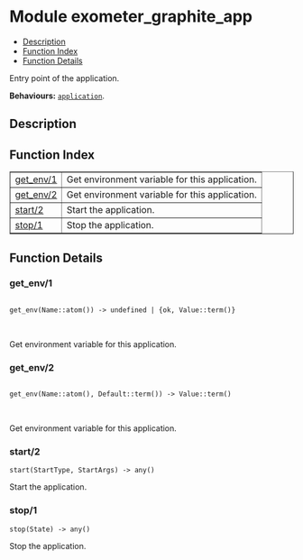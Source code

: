 

# Module exometer_graphite_app #
* [Description](#description)
* [Function Index](#index)
* [Function Details](#functions)

Entry point of the application.

__Behaviours:__ [`application`](application.md).

<a name="description"></a>

## Description ##
<a name="index"></a>

## Function Index ##


<table width="100%" border="1" cellspacing="0" cellpadding="2" summary="function index"><tr><td valign="top"><a href="#get_env-1">get_env/1</a></td><td>
Get environment variable for this application.</td></tr><tr><td valign="top"><a href="#get_env-2">get_env/2</a></td><td>
Get environment variable for this application.</td></tr><tr><td valign="top"><a href="#start-2">start/2</a></td><td>
Start the application.</td></tr><tr><td valign="top"><a href="#stop-1">stop/1</a></td><td>
Stop the application.</td></tr></table>


<a name="functions"></a>

## Function Details ##

<a name="get_env-1"></a>

### get_env/1 ###

<pre><code>
get_env(Name::atom()) -&gt; undefined | {ok, Value::term()}
</code></pre>
<br />

Get environment variable for this application.

<a name="get_env-2"></a>

### get_env/2 ###

<pre><code>
get_env(Name::atom(), Default::term()) -&gt; Value::term()
</code></pre>
<br />

Get environment variable for this application.

<a name="start-2"></a>

### start/2 ###

`start(StartType, StartArgs) -> any()`

Start the application.

<a name="stop-1"></a>

### stop/1 ###

`stop(State) -> any()`

Stop the application.

